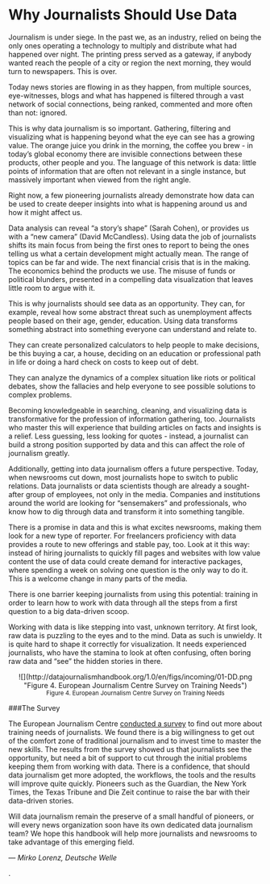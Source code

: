 # Why Journalists Should Use Data

Journalism is under siege. In the past we, as an industry, relied on being the only ones operating a technology to multiply and distribute what had happened over night. The printing press served as a gateway, if anybody wanted reach the people of a city or region the next morning, they would turn to newspapers. This is over.

Today news stories are flowing in as they happen, from multiple sources, eye-witnesses, blogs and what has happened is filtered through a vast network of social connections, being ranked, commented and more often than not: ignored.

This is why data journalism is so important. Gathering, filtering and visualizing what is happening beyond what the eye can see has a growing value. The orange juice you drink in the morning, the coffee you brew - in today’s global economy there are invisible connections between these products, other people and you. The language of this network is data: little points of information that are often not relevant in a single instance, but massively important when viewed from the right angle.

Right now, a few pioneering journalists already demonstrate how data can be used to create deeper insights into what is happening around us and how it might affect us.

Data analysis can reveal “a story’s shape” (Sarah Cohen), or provides us with a “new camera” (David McCandless). Using data the job of journalists shifts its main focus from being the first ones to report to being the ones telling us what a certain development might actually mean. The range of topics can be far and wide. The next financial crisis that is in the making. The economics behind the products we use. The misuse of funds or political blunders, presented in a compelling data visualization that leaves little room to argue with it.

This is why journalists should see data as an opportunity. They can, for example, reveal how some abstract threat such as unemployment affects people based on their age, gender, education. Using data transforms something abstract into something everyone can understand and relate to.

They can create personalized calculators to help people to make decisions, be this buying a car, a house, deciding on an education or professional path in life or doing a hard check on costs to keep out of debt.

They can analyze the dynamics of a complex situation like riots or political debates, show the fallacies and help everyone to see possible solutions to complex problems.

Becoming knowledgeable in searching, cleaning, and visualizing data is transformative for the profession of information gathering, too. Journalists who master this will experience that building articles on facts and insights is a relief. Less guessing, less looking for quotes - instead, a journalist can build a strong position supported by data and this can affect the role of journalism greatly.

Additionally, getting into data journalism offers a future perspective. Today, when newsrooms cut down, most journalists hope to switch to public relations. Data journalists or data scientists though are already a sought-after group of employees, not only in the media. Companies and institutions around the world are looking for “sensemakers” and professionals, who know how to dig through data and transform it into something tangible.

There is a promise in data and this is what excites newsrooms, making them look for a new type of reporter. For freelancers proficiency with data provides a route to new offerings and stable pay, too. Look at it this way: instead of hiring journalists to quickly fill pages and websites with low value content the use of data could create demand for interactive packages, where spending a week on solving one question is the only way to do it. This is a welcome change in many parts of the media.

There is one barrier keeping journalists from using this potential: training in order to learn how to work with data through all the steps from a first question to a big data-driven scoop.

Working with data is like stepping into vast, unknown territory. At first look, raw data is puzzling to the eyes and to the mind. Data as such is unwieldy. It is quite hard to shape it correctly for visualization. It needs experienced journalists, who have the stamina to look at often confusing, often boring raw data and “see” the hidden stories in there.


<CENTER>![](http://datajournalismhandbook.org/1.0/en/figs/incoming/01-DD.png "Figure 4. European Journalism Centre Survey on Training Needs")</center>

<center><small>Figure 4. European Journalism Centre Survey on Training Needs</small></center>

###The Survey

The European Journalism Centre [conducted a survey](http://datadrivenjournalism.net/news_and_analysis/training_data_driven_journalism_mind_the_gaps) to find out more about training needs of journalists. We found there is a big willingness to get out of the comfort zone of traditional journalism and to invest time to master the new skills. The results from the survey showed us that journalists see the opportunity, but need a bit of support to cut through the initial problems keeping them from working with data. There is a confidence, that should data journalism get more adopted, the workflows, the tools and the results will improve quite quickly. Pioneers such as the Guardian, the New York Times, the Texas Tribune and Die Zeit continue to raise the bar with their data-driven stories.

Will data journalism remain the preserve of a small handful of pioneers, or will every news organization soon have its own dedicated data journalism team? We hope this handbook will help more journalists and newsrooms to take advantage of this emerging field.

— *Mirko Lorenz, Deutsche Welle*


.




























